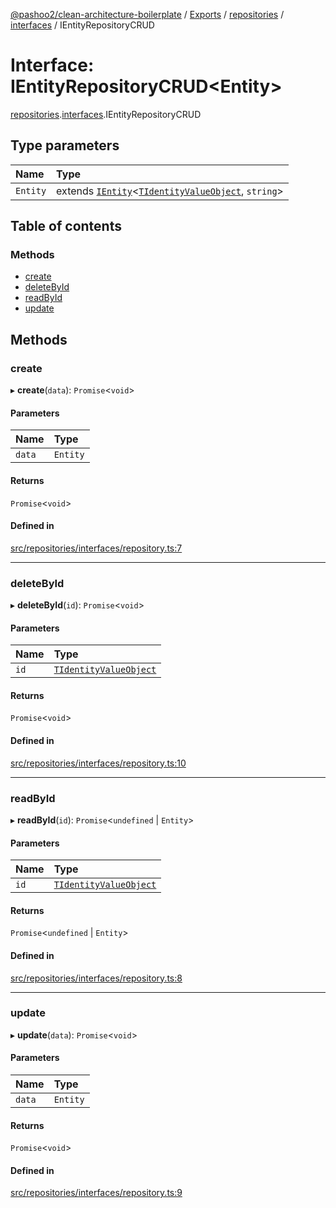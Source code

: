 [@pashoo2/clean-architecture-boilerplate](../README.md) / [Exports](../modules.md) / [repositories](../modules/repositories.md) / [interfaces](../modules/repositories.interfaces.md) / IEntityRepositoryCRUD

# Interface: IEntityRepositoryCRUD<Entity\>

[repositories](../modules/repositories.md).[interfaces](../modules/repositories.interfaces.md).IEntityRepositoryCRUD

## Type parameters

| Name | Type |
| :------ | :------ |
| `Entity` | extends [`IEntity`](entities.interfaces.ientity.md)<[`TIdentityValueObject`](../modules/valueobject.interfaces.md#tidentityvalueobject), `string`\> |

## Table of contents

### Methods

- [create](repositories.interfaces.ientityrepositorycrud.md#create)
- [deleteById](repositories.interfaces.ientityrepositorycrud.md#deletebyid)
- [readById](repositories.interfaces.ientityrepositorycrud.md#readbyid)
- [update](repositories.interfaces.ientityrepositorycrud.md#update)

## Methods

### create

▸ **create**(`data`): `Promise`<`void`\>

#### Parameters

| Name | Type |
| :------ | :------ |
| `data` | `Entity` |

#### Returns

`Promise`<`void`\>

#### Defined in

[src/repositories/interfaces/repository.ts:7](https://github.com/pashoo2/clean-architecture-boilerplate/blob/e82048b/src/repositories/interfaces/repository.ts#L7)

___

### deleteById

▸ **deleteById**(`id`): `Promise`<`void`\>

#### Parameters

| Name | Type |
| :------ | :------ |
| `id` | [`TIdentityValueObject`](../modules/valueobject.interfaces.md#tidentityvalueobject) |

#### Returns

`Promise`<`void`\>

#### Defined in

[src/repositories/interfaces/repository.ts:10](https://github.com/pashoo2/clean-architecture-boilerplate/blob/e82048b/src/repositories/interfaces/repository.ts#L10)

___

### readById

▸ **readById**(`id`): `Promise`<`undefined` \| `Entity`\>

#### Parameters

| Name | Type |
| :------ | :------ |
| `id` | [`TIdentityValueObject`](../modules/valueobject.interfaces.md#tidentityvalueobject) |

#### Returns

`Promise`<`undefined` \| `Entity`\>

#### Defined in

[src/repositories/interfaces/repository.ts:8](https://github.com/pashoo2/clean-architecture-boilerplate/blob/e82048b/src/repositories/interfaces/repository.ts#L8)

___

### update

▸ **update**(`data`): `Promise`<`void`\>

#### Parameters

| Name | Type |
| :------ | :------ |
| `data` | `Entity` |

#### Returns

`Promise`<`void`\>

#### Defined in

[src/repositories/interfaces/repository.ts:9](https://github.com/pashoo2/clean-architecture-boilerplate/blob/e82048b/src/repositories/interfaces/repository.ts#L9)
